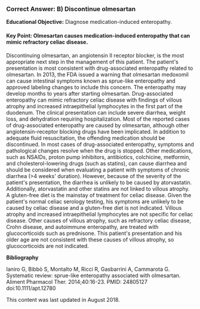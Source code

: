 
### Correct Answer: B) Discontinue olmesartan 

**Educational Objective:** Diagnose medication-induced enteropathy.

#### **Key Point:** Olmesartan causes medication-induced enteropathy that can mimic refractory celiac disease.

Discontinuing olmesartan, an angiotensin II receptor blocker, is the most appropriate next step in the management of this patient. The patient's presentation is most consistent with drug-associated enteropathy related to olmesartan. In 2013, the FDA issued a warning that olmesartan medoxomil can cause intestinal symptoms known as sprue-like enteropathy and approved labeling changes to include this concern. The enteropathy may develop months to years after starting olmesartan. Drug-associated enteropathy can mimic refractory celiac disease with findings of villous atrophy and increased intraepithelial lymphocytes in the first part of the duodenum. The clinical presentation can include severe diarrhea, weight loss, and dehydration requiring hospitalization. Most of the reported cases of drug-associated enteropathy are caused by olmesartan, although other angiotensin-receptor blocking drugs have been implicated. In addition to adequate fluid resuscitation, the offending medication should be discontinued. In most cases of drug-associated enteropathy, symptoms and pathological changes resolve when the drug is stopped.
Other medications, such as NSAIDs, proton pump inhibitors, antibiotics, colchicine, metformin, and cholesterol-lowering drugs (such as statins), can cause diarrhea and should be considered when evaluating a patient with symptoms of chronic diarrhea (>4 weeks' duration). However, because of the severity of the patient's presentation, the diarrhea is unlikely to be caused by atorvastatin. Additionally, atorvastatin and other statins are not linked to villous atrophy.
A gluten-free diet is the mainstay of treatment for celiac disease. Given the patient's normal celiac serology testing, his symptoms are unlikely to be caused by celiac disease and a gluten-free diet is not indicated. Villous atrophy and increased intraepithelial lymphocytes are not specific for celiac disease.
Other causes of villous atrophy, such as refractory celiac disease, Crohn disease, and autoimmune enteropathy, are treated with glucocorticoids such as prednisone. This patient's presentation and his older age are not consistent with these causes of villous atrophy, so glucocorticoids are not indicated.

**Bibliography**

Ianiro G, Bibbò S, Montalto M, Ricci R, Gasbarrini A, Cammarota G. Systematic review: sprue-like enteropathy associated with olmesartan. Aliment Pharmacol Ther. 2014;40:16-23. PMID: 24805127 doi:10.1111/apt.12780

This content was last updated in August 2018.